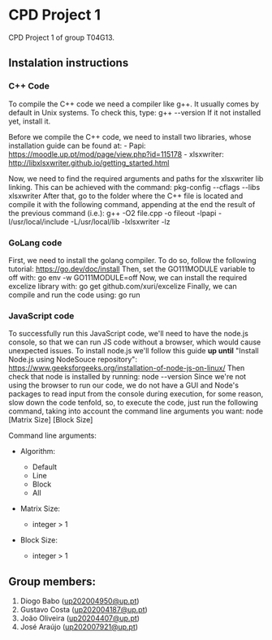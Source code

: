# CPD Project 1

CPD Project 1 of group T04G13.

## Instalation instructions

### C++ Code

To compile the C++ code we need a compiler like g++. It usually comes by default in Unix systems. To check this, type: g++ --version
If it not installed yet, install it.

Before we compile the C++ code, we need to install two libraries, whose installation guide can be found at:
    - Papi: https://moodle.up.pt/mod/page/view.php?id=115178
    - xlsxwriter: http://libxlsxwriter.github.io/getting_started.html

Now, we need to find the required arguments and paths for the xlsxwriter lib linking. This can be achieved with the command: pkg-config --cflags --libs xlsxwriter
After that, go to the folder where the C++ file is located and compile it with the following command, appending at the end the result of the previous command (i.e.): g++ -O2 file.cpp -o fileout -lpapi -I/usr/local/include -L/usr/local/lib -lxlsxwriter -lz

### GoLang code

First, we need to install the golang compiler. To do so, follow the following tutorial: https://go.dev/doc/install
Then, set the GO111MODULE variable to off with: go env -w GO111MODULE=off 
Now, we can install the required excelize library with: go get github.com/xuri/excelize
Finally, we can compile and run the code using: go run <path to code>

### JavaScript code

To successfully run this JavaScript code, we'll need to have the node.js console, so that we can run JS code without a browser, which would cause unexpected issues.
To install node.js we'll follow this guide **up until** "Install Node.js using NodeSouce repository": https://www.geeksforgeeks.org/installation-of-node-js-on-linux/
Then check that node is installed by running: node --version
Since we're not using the browser to run our code, we do not have a GUI and Node's packages to read input from the console during execution, for some reason, slow down the code tenfold, so, to execute the code, just run the following command, taking into account the command line arguments you want: node <path to code> <algorithm> [Matrix Size] [Block Size]

Command line arguments:

- Algorithm:
    - Default
    - Line
    - Block
    - All

- Matrix Size:
    - integer > 1

- Block Size:
    - integer > 1

## Group members:

1. Diogo Babo (up202004950@up.pt)
2. Gustavo Costa (up202004187@up.pt)
3. João Oliveira (up20204407@up.pt)
4. José Araújo (up202007921@up.pt)
